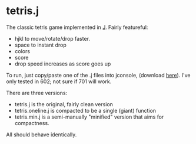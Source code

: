 tetris.j
========

The classic tetris game implemented in [J](http://jsoftware.com/).  Fairly featureful:

- hjkl to move/rotate/drop faster.
- space to instant drop
- colors
- score
- drop speed increases as score goes up

To run, just copy/paste one of the .j files into jconsole, (download [here](http://jsoftware.com/stable.htm)).  I've only tested in 602; not sure if 701 will work.

There are three versions:

- tetris.j is the original, fairly clean version
- tetris.oneline.j is compacted to be a single (giant) function
- tetris.min.j is a semi-manually "minified" version that aims for compactness.

All should behave identically.
